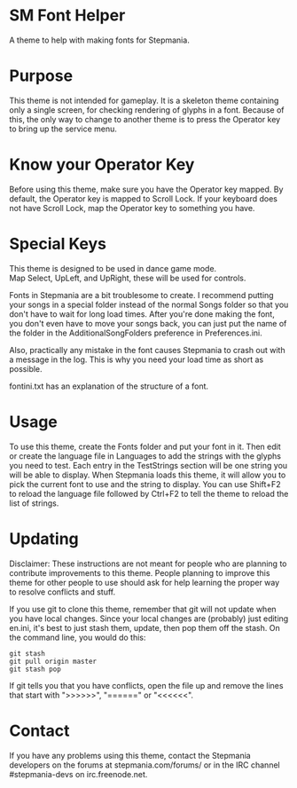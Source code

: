 # SM Font Helper
A theme to help with making fonts for Stepmania.

# Purpose
This theme is not intended for gameplay.  It is a skeleton theme containing
only a single screen, for checking rendering of glyphs in a font.  Because of
this, the only way to change to another theme is to press the Operator key
to bring up the service menu.

# Know your Operator Key
Before using this theme, make sure you have the Operator key mapped.  By
default, the Operator key is mapped to Scroll Lock.  If your keyboard does
not have Scroll Lock, map the Operator key to something you have.

# Special Keys
This theme is designed to be used in dance game mode.  
Map Select, UpLeft, and UpRight, these will be used for controls.

Fonts in Stepmania are a bit troublesome to create.  I recommend putting your
songs in a special folder instead of the normal Songs folder so that you
don't have to wait for long load times.  After you're done making the font,
you don't even have to move your songs back, you can just put the name of the
folder in the AdditionalSongFolders preference in Preferences.ini.

Also, practically any mistake in the font causes Stepmania to crash out with
a message in the log.  This is why you need your load time as short as
possible.


fontini.txt has an explanation of the structure of a font.

# Usage
To use this theme, create the Fonts folder and put your font in it.  Then
edit or create the language file in Languages to add the strings with the
glyphs you need to test.  Each entry in the TestStrings section will be one
string you will be able to display.  When Stepmania loads this theme, it
will allow you to pick the current font to use and the string to display.
You can use Shift+F2 to reload the language file followed by Ctrl+F2 to tell
the theme to reload the list of strings.


# Updating
Disclaimer:  These instructions are not meant for people who are planning to
contribute improvements to this theme.  People planning to improve this
theme for other people to use should ask for help learning the proper way to
resolve conflicts and stuff.

If you use git to clone this theme, remember that git will not update when
you have local changes.  Since your local changes are (probably) just editing
en.ini, it's best to just stash them, update, then pop them off the stash.
On the command line, you would do this:
```
git stash
git pull origin master
git stash pop
```
If git tells you that you have conflicts, open the file up and remove the lines that start with ">>>>>>", "======" or "<<<<<<".

# Contact
If you have any problems using this theme, contact the Stepmania developers
on the forums at stepmania.com/forums/ or in the IRC channel #stepmania-devs
on irc.freenode.net.
